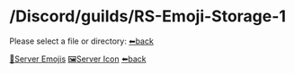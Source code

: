 # /Discord/guilds/RS-Emoji-Storage-1
Please select a file or directory:
[⬅back]()

[📁Server Emojis]()
[🖼Server Icon](https://github.com/Reper2/Downloadable-Files/blob/master/Discord/Guilds/RS%20Emoji%20Storage%201/RS-Emoji-Storage-1_serverIcon_001.png)
[⬅back]()